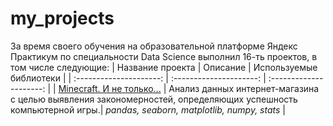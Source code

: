 # my_projects

За время своего обучения на образовательной платформе Яндекс Практикум по специальности Data Science выполнил 16-ть проектов, в том числе следующие:
| Название проекта | Описание | Используемые библиотеки | 
| :---------------------: | :---------------------: | :---------------------: |
| [Minecraft. И не только...](successful_computer_game) |  Анализ данных интернет-магазина с целью выявления закономерностей, определяющих успешность компьютерной игры.| *pandas, seaborn, matplotlib, numpy, stats* |
